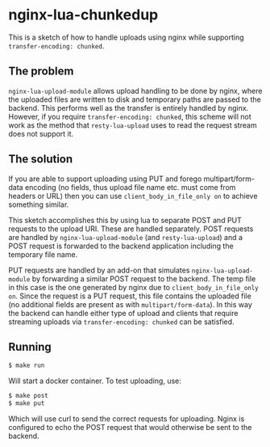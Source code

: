 # nginx-lua-chunkedup

This is a sketch of how to handle uploads using nginx while supporting `transfer-encoding: chunked`.

## The problem

`nginx-lua-upload-module` allows upload handling to be done by nginx, where the uploaded files are written to disk and temporary paths are passed to the backend. This performs well as the transfer is entirely handled by nginx. However, if you require `transfer-encoding: chunked`, this scheme will not work as the method that `resty-lua-upload` uses to read the request stream does not support it.

## The solution

If you are able to support uploading using PUT and forego multipart/form-data encoding (no fields, thus upload file name etc. must come from headers or URL) then you can use `client_body_in_file_only on` to achieve something similar.

This sketch accomplishes this by using lua to separate POST and PUT requests to the upload URI. These are handled separately. POST requests are handled by `nginx-lua-upload-module` (and `resty-lua-upload`) and a POST request is forwarded to the backend application including the temporary file name.

PUT requests are handled by an add-on that simulates `nginx-lua-upload-module` by forwarding a similar POST request to the backend. The temp file in this case is the one generated by nginx due to `client_body_in_file_only on`. Since the request is a PUT request, this file contains the uploaded file (no additional fields are present as with `multipart/form-data`). In this way the backend can handle either type of upload and clients that require streaming uploads via `transfer-encoding: chunked` can be satisfied.

## Running

```bash
$ make run
```

Will start a docker container. To test uploading, use:

```bash
$ make post
$ make put
```

Which will use curl to send the correct requests for uploading. Nginx is configured to echo the POST request that would otherwise be sent to the backend.

